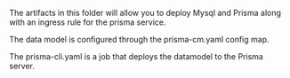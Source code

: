 The artifacts in this folder will allow you to deploy Mysql and Prisma along with an ingress rule for the prisma service.

The data model is configured through the prisma-cm.yaml config map.

The prisma-cli.yaml is a job that deploys the datamodel to the Prisma server.

